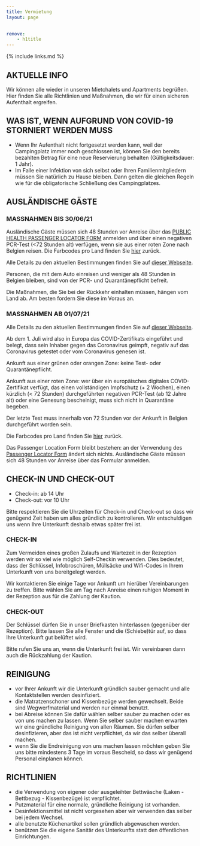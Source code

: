 ```yaml
---
title: Vermietung
layout: page
    

remove:
    - h1title
---
```


{% include links.md %}

## AKTUELLE INFO

Wir können alle wieder in unseren Mietchalets und Apartments begrüßen. Hier finden Sie alle Richtlinien und Maßnahmen, die wir für einen sicheren Aufenthalt ergreifen.

## WAS IST, WENN AUFGRUND VON COVID-19 STORNIERT WERDEN MUSS

* Wenn Ihr Aufenthalt nicht fortgesetzt werden kann, weil der Campingplatz immer noch geschlossen ist, können Sie den bereits bezahlten Betrag für eine neue Reservierung behalten (Gültigkeitsdauer: 1 Jahr).
* Im Falle einer Infektion von sich selbst oder Ihren Familienmitgliedern müssen Sie natürlich zu Hause bleiben. Dann gelten die gleichen Regeln wie für die obligatorische Schließung des Campingplatzes.


## AUSLÄNDISCHE GÄSTE
### MASSNAHMEN BIS 30/06/21
Ausländische Gäste müssen sich 48 Stunden vor Anreise über das [PUBLIC HEALTH PASSENGER LOCATOR FORM](https://travel.info-coronavirus.be/de/public-health-passenger-locator-form)  anmelden und über einen negativen PCR-Test (<72 Stunden alt) verfügen, wenn sie aus einer roten Zone nach Belgien reisen. Die Farbcodes pro Land finden Sie [hier](https://www.info-coronavirus.be/de/farbcode-pro-land/) zurück. 

Alle Details zu den aktuellen Bestimmungen finden Sie auf [dieser Webseite](https://www.info-coronavirus.be/de/reisen/).

Personen, die mit dem Auto einreisen und weniger als 48 Stunden in Belgien bleiben, sind von der PCR- und Quarantänepflicht befreit.

Die Maßnahmen, die Sie bei der Rückkehr einhalten müssen, hängen vom Land ab. Am besten fordern Sie diese im Voraus an.

### MASSNAHMEN AB 01/07/21
Alle Details zu den aktuellen Bestimmungen finden Sie auf [dieser Webseite](https://www.info-coronavirus.be/de/reisen/).

Ab dem 1. Juli wird also in Europa das COVID-Zertifikats eingeführt und belegt, dass sein Inhaber gegen das Coronavirus geimpft, negativ auf das Coronavirus getestet oder vom Coronavirus genesen ist.

Ankunft aus einer grünen oder orangen Zone: keine Test- oder Quarantänepflicht.

Ankunft aus einer roten Zone: wer über ein europäisches digitales COVID-Zertifikat verfügt, das einen vollständigen Impfschutz (+ 2 Wochen), einen kürzlich (< 72 Stunden) durchgeführten negativen PCR-Test (ab 12 Jahre alt) oder eine Genesung bescheinigt, muss sich nicht in Quarantäne begeben.

Der letzte Test muss innerhalb von 72 Stunden vor der Ankunft in Belgien durchgeführt worden sein.

Die Farbcodes pro Land finden Sie [hier](https://www.info-coronavirus.be/de/farbcode-pro-land/) zurück. 

Das Passenger Location Form bleibt bestehen: an der Verwendung des [Passenger Locator Form](https://travel.info-coronavirus.be/nl/public-health-passenger-locator-form) ändert sich nichts.
Ausländische Gäste müssen sich 48 Stunden vor Anreise über das Formular anmelden.

## CHECK-IN UND CHECK-OUT

* Check-in: ab 14 Uhr
* Check-out: vor 10 Uhr

Bitte respektieren Sie die Uhrzeiten für Check-in und Check-out so dass wir genügend Zeit
haben um alles gründlich zu kontrolieren. Wir entschuldigen uns wenn Ihre Unterkunft
deshalb etwas später frei ist.


### CHECK-IN

Zum Vermeiden eines großen Zulaufs und Wartezeit in der Rezeption werden wir so viel
wie möglich Self-Checkin verwenden. Dies bedeutet, dass der Schlüssel, Infobroschüren,
Müllsäcke und Wifi-Codes in Ihrem Unterkunft von uns bereitgelegt werden.

Wir kontaktieren Sie einige Tage vor Ankunft um hierüber Vereinbarungen zu treffen.
Bitte wählen Sie am Tag nach Anreise einen ruhigen Moment in der Rezeption aus für die
Zahlung der Kaution.

### CHECK-OUT

Der Schlüssel dürfen Sie in unser Briefkasten hinterlassen (gegenüber der Rezeption).
Bitte lassen Sie alle Fenster und die (Schiebe)tür auf, so dass Ihre Unterkunft gut belüftet wird.

Bitte rufen Sie uns an, wenn die Unterkunft frei ist. Wir vereinbaren dann auch die
Rückzahlung der Kaution.

## REINIGUNG

* vor Ihrer Ankunft wir die Unterkunft gründlich sauber gemacht und alle Kontaktstellen
werden desinfiziert.
* die Matratzenschoner und Kissenbezüge werden gewechselt. Beide sind Wegwerfmaterial
und werden nur einmal benutzt.
* bei Abreise können Sie dafür wählen selber sauber zu machen oder es von uns machen zu
lassen. Wenn Sie selber sauber machen erwarten wir eine gründliche Reinigung von allen
Räumen. Sie dürfen selber desinfizieren, aber das ist nicht verpflichtet, da wir das selber
überall machen.
* wenn Sie die Endreinigung von uns machen lassen möchten geben Sie uns bitte mindestens
3 Tage im voraus Bescheid, so dass wir genügend Personal einplanen können.


## RICHTLINIEN

* die Verwendung von eigener oder ausgeleihter Bettwäsche (Laken - Bettbezug -
Kissenbezüge) ist verpflichtet.
* Putzmaterial für eine normale, gründliche Reinigung ist vorhanden.
* Desinfektionsmittel
ist nicht vorgesehen aber wir verwenden das selber bei jedem Wechsel.
* alle benutzte Küchenartikel sollen gründlich abgewaschen werden.
* benützen Sie die eigene Sanitär des Unterkunfts statt den öffentlichen Einrichtungen.

